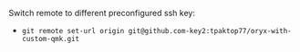 Switch remote to different preconfigured ssh key:

- `git remote set-url origin git@github.com-key2:tpaktop77/oryx-with-custom-qmk.git`

